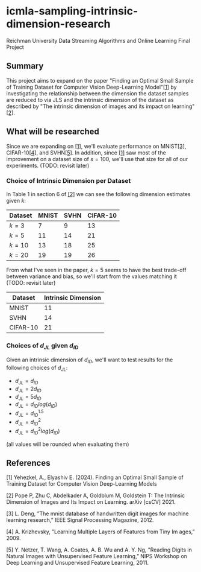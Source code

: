 # icmla-sampling-intrinsic-dimension-research
Reichman University Data Streaming Algorithms and Online Learning Final Project

## Summary
This project aims to expand on the paper
"Finding an Optimal Small Sample of Training Dataset for Computer Vision Deep-Learning Model"[[1]](#1)
by investigating the relationship between the dimension the dataset samples are reduced to via JLS
and the intrinsic dimension of the dataset as described by
"The intrinsic dimension of images and its impact on learning"[[2]](#2).

## What will be researched
Since we are expanding on [[1]](#1), we'll evaluate performance on MNIST[[3]](#3), CIFAR-10[[4]](#4), and SVHN[[5]](#5).
In addition, since [[1]](#1) saw most of the improvement on a dataset size of $s=100$, we'll use that size for all of our experiments.
(TODO: revisit later)

### Choice of Intrinsic Dimension per Dataset
In Table 1 in section 6 of [[2]](#2) we can see the following dimension estimates given $k$:

| Dataset  | MNIST | SVHN | CIFAR-10 |
|----------|-------|------|----------|
| $k = 3$  | 7     | 9    | 13       |
| $k = 5$  | 11    | 14   | 21       |
| $k = 10$ | 13    | 18   | 25       |
| $k = 20$ | 19    | 19   | 26       |

From what I've seen in the paper, $k=5$ seems to have the best trade-off between variance and bias,
so we'll start from the values matching it (TODO: revisit later)

| Dataset  | Intrinsic Dimension |
|----------|---------------------|
| MNIST    | 11                  |
| SVHN     | 14                  |
| CIFAR-10 | 21                  |

### Choices of $d_{JL}$ given $d_{ID}$
Given an intrinsic dimension of $d_{ID}$,
we'll want to test results for the following choices of $d_{JL}$:
* $d_{JL} = d_{ID}$
* $d_{JL} = 2d_{ID}$
* $d_{JL} = 5d_{ID}$
* $d_{JL} = d_{ID}log\left(d_{ID}\right)$
* $d_{JL} = d_{ID}^{1.5}$
* $d_{JL} = d_{ID}^2$
* $d_{JL} = d_{ID}^2log\left(d_{ID}\right)$

(all values will be rounded when evaluating them)

## References
<a id="1">[1]</a> Yehezkel, A.,  Elyashiv E. (2024).
Finding an Optimal Small Sample of Training Dataset for Computer Vision Deep-Learning Models

<a id="2">[2]</a> Pope P, Zhu C, Abdelkader A, Goldblum M, Goldstein T: The Intrinsic Dimension of 
Images and Its Impact on Learning. arXiv \[csCV\] 2021.

<a id="2">[3]</a>  L. Deng, ”The mnist database of handwritten digit images for machine
 learning research,” IEEE Signal Processing Magazine, 2012.

<a id="2">[4]</a> A. Krizhevsky, ”Learning Multiple Layers of Features from Tiny Im
ages,” 2009.

<a id="2">[5]</a> Y. Netzer, T. Wang, A. Coates, A. B. Wu and A. Y. Ng, ”Reading
 Digits in Natural Images with Unsupervised Feature Learning,” NIPS
 Workshop on Deep Learning and Unsupervised Feature Learning, 2011.